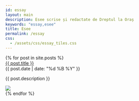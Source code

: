 ```yaml
---
id: essay
layout: main
description: Esee scrise și redactate de Dreptul la Oraș
keywords: "essay,esee"
title: Esee
permalink: /essay
css:
  - /assets/css/essay_tiles.css
---
```

<div class="essay-wrapper">
    <div class="essay-columns">
        {% for post in site.posts %}
	        <div class="essay-tile">
	            <div class="essay-title"><a href="{{ post.url }}">{{ post.title }}</a></div>
	            <div class="essay-date">{{ post.date | date: "%d %B %Y" }}</div>
	            <p>{{ post.description }}</p>
	            <a href="{{ post.url }}"><img src="{{ post.image.url }}"/></a>
	        </div>
	    {% endfor %}
	</div>
</div>